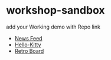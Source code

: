 # workshop-sandbox

add your Working demo with Repo link 

- [News Feed]()
- [Hello-Kitty]()
- [Retro Board]()
